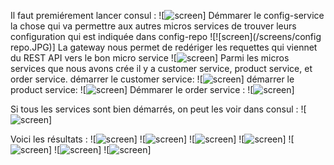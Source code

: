 Il faut premiérement lancer consul :
![![screen](1.JPG)]
Démmarer le config-service la chose qui va permettre aux autres micros services de trouver leurs configuration qui est indiquée dans config-repo
![![screen](/screens/config repo.JPG)]
La gateway nous permet de redériger les requettes qui viennet du REST API vers le bon micro service
![![screen](/screens/gateway.JPG)]
Parmi les micros services que nous avons crée il y a customer service, product service, et order service.
démarrer le customer service:
![![screen](/screens/customer.JPG)]
démarrer le product service:
![![screen](/screens/inventory.JPG)]
Démmarer le order service :
![![screen](/screens/order-service.JPG)]

Si tous les services sont bien démarrés, on peut les voir dans consul :
![![screen](/screens/consul.JPG)]

Voici les résultats :
![![screen](/screens/resultat.JPG)]
![![screen](/screens/orders.JPG)]
![![screen](/screens/orders2.JPG)]
![![screen](/screens/projection.JPG)]
![![screen](/screens/projection2.JPG)]
![![screen](/screens/projection3.JPG)]
![![screen](/screens/product1.JPG)]


